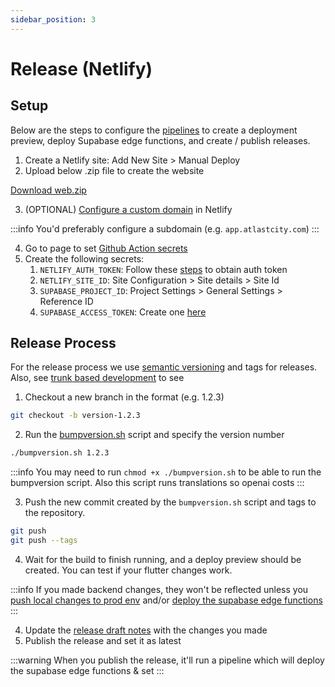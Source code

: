 ```yaml
---
sidebar_position: 3
---
```

# Release (Netlify)

## Setup

Below are the steps to configure the [pipelines](https://github.com/atlastcity/flutter-supabase-production-template/tree/main/.github/workflows) to create a deployment preview, deploy Supabase edge functions, and create / publish releases.

1. Create a Netlify site: Add New Site > Manual Deploy
2. Upload below .zip file to create the website

[Download web.zip](../assets/web.zip)

3. (OPTIONAL) [Configure a custom domain](https://docs.netlify.com/domains-https/custom-domains/configure-external-dns/#configure-a-subdomain) in Netlify

:::info
You'd preferably configure a subdomain (e.g. `app.atlastcity.com`)
:::

4. Go to page to set [Github Action secrets](https://docs.github.com/en/actions/security-guides/using-secrets-in-github-actions#creating-secrets-for-a-repository)
5. Create the following secrets:
   1. `NETLIFY_AUTH_TOKEN`: Follow these [steps](https://docs.netlify.com/cli/get-started/#obtain-a-token-in-the-netlify-ui) to obtain auth token
   2. `NETLIFY_SITE_ID`: Site Configuration > Site details > Site Id
   3. `SUPABASE_PROJECT_ID`: Project Settings > General Settings > Reference ID
   4. `SUPABASE_ACCESS_TOKEN`: Create one [here](https://supabase.com/dashboard/account/tokens)



## Release Process

For the release process we use [semantic versioning](https://semver.org/) and tags for releases. Also, see [trunk based development](https://trunkbaseddevelopment.com/) to see&#x20;

1. Checkout a new branch in the format (e.g. 1.2.3)

```bash
git checkout -b version-1.2.3
```

2. Run the [bumpversion.sh](https://github.com/atlastcity/flutter-supabase-production-template/blob/main/flutter/bumpversion.sh) script and specify the version number

```bash
./bumpversion.sh 1.2.3
```

:::info
You may need to run `chmod +x ./bumpversion.sh` to be able to run the bumpversion script. Also this script runs translations so openai costs
:::

3. Push the new commit created by the `bumpversion.sh` script and tags to the repository.

```bash
git push
git push --tags
```

4. Wait for the build to finish running, and a deploy preview should be created. You can test if your flutter changes work.

:::info
If you made backend changes, they won't be reflected unless you [push local changes to prod env](../supabase/local-development/pull-changes.md#pushing-local-changes-to-prod-env) and/or [deploy the supabase edge functions](../supabase/common-commands.md#deploy-supabase-functions)
:::

4. Update the [release draft notes](https://docs.github.com/en/repositories/releasing-projects-on-github/managing-releases-in-a-repository#editing-a-release) with the changes you made
5. Publish the release and set it as latest

:::warning
When you publish the release, it'll run a pipeline which will deploy the supabase edge functions & set
:::
